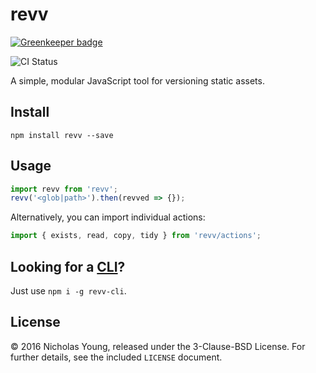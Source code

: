 # revv

[![Greenkeeper badge](https://badges.greenkeeper.io/nicholaswyoung/revv.svg)](https://greenkeeper.io/)

![CI Status](https://api.travis-ci.org/nicholaswyoung/revv.svg?branch=master)

A simple, modular JavaScript tool for versioning static assets.

## Install

```
npm install revv --save
```

## Usage

```javascript
import revv from 'revv';
revv('<glob|path>').then(revved => {});
```

Alternatively, you can import individual actions:

```javascript
import { exists, read, copy, tidy } from 'revv/actions';
```

## Looking for a [CLI](https://github.com/nicholaswyoung/revv-cli)?

Just use `npm i -g revv-cli`.

## License

&copy; 2016 Nicholas Young, released under the 3-Clause-BSD License. For further
details, see the included `LICENSE` document.
